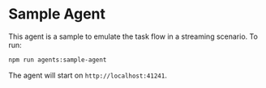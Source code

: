 # Sample Agent

This agent is a sample to emulate the task flow in a streaming scenario. To run:

```bash
npm run agents:sample-agent
```

The agent will start on `http://localhost:41241`.